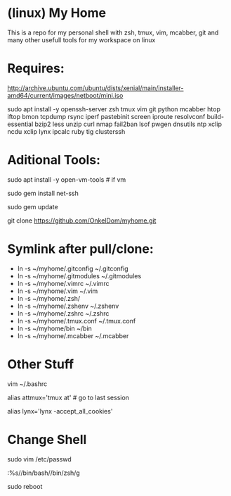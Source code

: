 # (linux) My Home

This is a repo for my personal shell with zsh, tmux, vim, mcabber, git and many other usefull tools for my workspace on linux

# Requires:

http://archive.ubuntu.com/ubuntu/dists/xenial/main/installer-amd64/current/images/netboot/mini.iso

sudo apt install -y openssh-server zsh tmux vim git python mcabber htop iftop bmon tcpdump rsync iperf pastebinit screen iproute resolvconf build-essential bzip2 less unzip curl nmap fail2ban lsof pwgen dnsutils ntp xclip ncdu xclip lynx ipcalc ruby tig clusterssh

# Aditional Tools:
sudo apt install -y open-vm-tools # if vm

sudo gem install net-ssh

sudo gem update

git clone https://github.com/OnkelDom/myhome.git

# Symlink after pull/clone:

 * ln -s ~/myhome/.gitconfig ~/.gitconfig
 * ln -s ~/myhome/.gitmodules ~/.gitmodules
 * ln -s ~/myhome/.vimrc ~/.vimrc
 * ln -s ~/myhome/.vim ~/.vim
 * ln -s ~/myhome/.zsh/
 * ln -s ~/myhome/.zshenv ~/.zshenv
 * ln -s ~/myhome/.zshrc ~/.zshrc
 * ln -s ~/myhome/.tmux.conf ~/.tmux.conf
 * ln -s ~/myhome/bin ~/bin
 * ln -s ~/myhome/.mcabber ~/.mcabber
 
 # Other Stuff
 
 vim ~/.bashrc
 
 alias attmux='tmux at' # go to last session
 
 alias lynx='lynx -accept_all_cookies'
 
 # Change Shell
 sudo vim /etc/passwd

 :%s/\/bin\/bash/\/bin\/zsh/g
 
 sudo reboot
